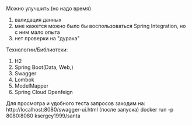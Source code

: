 Можно улучшить:(но надо время)
1) валидация данных
2) мне кажется можно было бы воспользоваться Spring Integration, но с ним мало опыта
3) нет проверки на "дурака"


Технологии/Библиотеки:
1) H2
2) Spring Boot(Data, Web,)
3) Swagger
4) Lombok
5) ModelMapper
6) Spring Cloud Openfeign



Для просмотра и удобного теста запросов заходим на: http://localhost:8080/swagger-ui.html  (после запуска)
docker run -p 8080:8080 ksergey1999/santa
